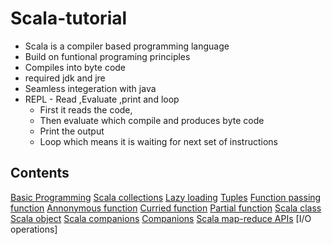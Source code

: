 # Scala-tutorial


* Scala is a compiler based programming language
* Build on funtional programing principles
* Compiles into byte code
* required jdk and jre
* Seamless integeration with java
* REPL - Read ,Evaluate ,print and loop
    * First it reads the code,
    * Then evaluate  which compile and produces byte code
    * Print the output
    * Loop which means it is waiting for next set of instructions

## Contents

 [Basic Programming]()
 [Scala collections]() 
 [Lazy loading]()
 [Tuples]()
[Function passing function]()
[Annonymous function]()
[Curried function]()
[Partial function]()
[Scala class]()
[Scala object]()
[Scala companions]()
[Companions]()
[Scala map-reduce APIs]()
[I/O operations]
